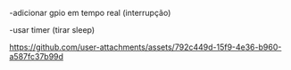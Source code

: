 -adicionar gpio em tempo real (interrupção)

-usar timer (tirar sleep)



https://github.com/user-attachments/assets/792c449d-15f9-4e36-b960-a587fc37b99d

